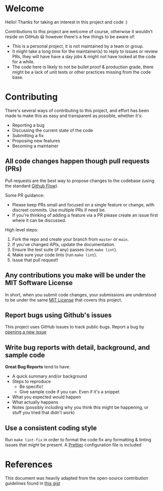 # Welcome

Hello! Thanks for taking an interest in this project and code :)

Contributions to this project are welcome of course, otherwise it wouldn't reside on GitHub 😃 however there's a few things to be aware of:

- This is a personal project, it is not maintained by a team or group.
- It might take a long time for the maintainer(s) to reply to issues or review PRs, they will have have a day jobs & might not have looked at the code for a while.
- The code here is likely to not be bullet proof & production grade, there might be a lack of unit tests or other practices missing from the code base.

# Contributing

There's several ways of contributing to this project, and effort has been made to make this as easy and transparent as possible, whether it's:

- Reporting a bug
- Discussing the current state of the code
- Submitting a fix
- Proposing new features
- Becoming a maintainer

## All code changes happen though pull requests (PRs)

Pull requests are the best way to propose changes to the codebase (using the standard [Github Flow](https://guides.github.com/introduction/flow/index.html)).

Some PR guidance:

- Please keep PRs small and focused on a single feature or change, with discreet commits. Use multiple PRs if need be.
- If you're thinking of adding a feature via a PR please create an issue first where it can be discussed.

High level steps:

1. Fork the repo and create your branch from `master` or `main`.
2. If you've changed APIs, update the documentation.
3. Ensure the test suite (if any) passes (run `make lint`).
4. Make sure your code lints (run `make lint`).
5. Issue that pull request!

## Any contributions you make will be under the MIT Software License

In short, when you submit code changes, your submissions are understood to be under the same [MIT License](http://choosealicense.com/licenses/mit/) that covers this project.

## Report bugs using Github's issues

This project uses GitHub issues to track public bugs. Report a bug by [opening a new issue](./issues/new/choose)

## Write bug reports with detail, background, and sample code

**Great Bug Reports** tend to have:

- A quick summary and/or background
- Steps to reproduce
  - Be specific!
  - Give sample code if you can. Even if it's a snippet
- What you expected would happen
- What actually happens
- Notes (possibly including why you think this might be happening, or stuff you tried that didn't work)

## Use a consistent coding style

Run `make lint-fix` in order to format the code fix any formatting & linting issues that might be present. A [Prettier](https://prettier.io/) configuration file is included

# References

This document was heavily adapted from the open-source contribution guidelines found in [this gist](https://gist.github.com/briandk/3d2e8b3ec8daf5a27a62)
